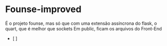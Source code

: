 # Founse-improved
É o projeto founse, mas só que com uma extensão assíncrona do flask, o quart, que é melhor que sockets
Em public, ficam os arquivos do Front-End
- [  ]
